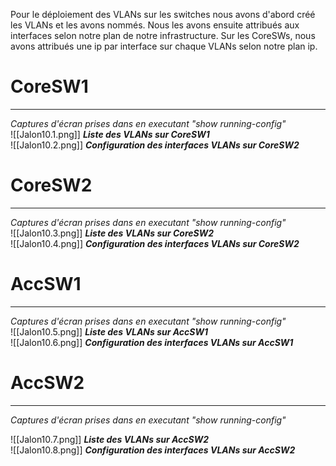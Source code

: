 Pour le déploiement des VLANs sur les switches nous avons d'abord créé les VLANs et les avons nommés.
Nous les avons ensuite attribués aux interfaces selon notre plan de notre infrastructure.
Sur les CoreSWs, nous avons attribués une ip par interface sur chaque VLANs selon notre plan ip.
# CoreSW1
***
*Captures d'écran prises dans en executant "show running-config"*
<br>
![[Jalon10.1.png]]
***Liste des VLANs sur CoreSW1***
<br>
![[Jalon10.2.png]]
***Configuration des interfaces VLANs sur CoreSW2***

# CoreSW2
***
*Captures d'écran prises dans en executant "show running-config"*
<br>
![[Jalon10.3.png]]
***Liste des VLANs sur CoreSW2***
<br>
![[Jalon10.4.png]]
***Configuration des interfaces VLANs sur CoreSW2***
# AccSW1
***
*Captures d'écran prises dans en executant "show running-config"*
<br>
![[Jalon10.5.png]]
***Liste des VLANs sur AccSW1***
<br>
![[Jalon10.6.png]]
***Configuration des interfaces VLANs sur AccSW1***
# AccSW2
***
*Captures d'écran prises dans en executant "show running-config"*

![[Jalon10.7.png]]
***Liste des VLANs sur AccSW2***
<br>
![[Jalon10.8.png]]
***Configuration des interfaces VLANs sur AccSW2***